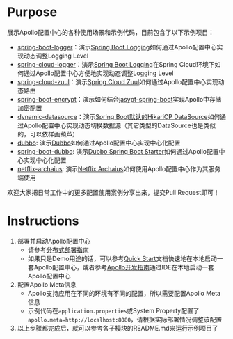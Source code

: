 # Purpose

展示Apollo配置中心的各种使用场景和示例代码，目前包含了以下示例项目：

* [spring-boot-logger](spring-boot-logger)：演示[Spring Boot Logging](https://docs.spring.io/spring-boot/docs/current/reference/html/howto-logging.html)如何通过Apollo配置中心实现动态调整Logging Level
* [spring-cloud-logger](spring-cloud-logger)：演示[Spring Boot Logging](https://docs.spring.io/spring-boot/docs/current/reference/html/howto-logging.html)在Spring Cloud环境下如何通过Apollo配置中心方便地实现动态调整Logging Level
* [spring-cloud-zuul](spring-cloud-zuul)：演示[Spring Cloud Zuul](https://cloud.spring.io/spring-cloud-netflix/single/spring-cloud-netflix.html#netflix-zuul-reverse-proxy)如何通过Apollo配置中心实现动态路由
* [spring-boot-encrypt](spring-boot-encrypt)：演示如何结合[jasypt-spring-boot](https://github.com/ulisesbocchio/jasypt-spring-boot)实现Apollo中存储加密配置
* [dynamic-datasource](dynamic-datasource)：演示[Spring Boot默认的HikariCP DataSource](https://github.com/brettwooldridge/HikariCP)如何通过Apollo配置中心实现动态切换数据源（其它类型的DataSource也是类似的，可以依样画葫芦）
* [dubbo](dubbo): 演示[Dubbo](https://github.com/apache/incubator-dubbo)如何通过Apollo配置中心实现中心化配置
* [spring-boot-dubbo](spring-boot-dubbo): 演示[Dubbo Spring Boot Starter](https://github.com/apache/incubator-dubbo-spring-boot-project)如何通过Apollo配置中心实现中心化配置
* [netflix-archaius](netflix-archaius): 演示[Netflix Archaius](https://github.com/Netflix/archaius)如何使用Apollo配置中心作为其服务端使用

欢迎大家把日常工作中的更多配置使用案例分享出来，提交Pull Request即可！

# Instructions

1. 部署并启动Apollo配置中心
	* 请参考[分布式部署指南](https://github.com/ctripcorp/apollo/wiki/%E5%88%86%E5%B8%83%E5%BC%8F%E9%83%A8%E7%BD%B2%E6%8C%87%E5%8D%97)
	* 如果只是Demo用途的话，可以参考[Quick Start](https://github.com/ctripcorp/apollo/wiki/Quick-Start)文档快速地在本地启动一套Apollo配置中心，或者参考[Apollo开发指南](https://github.com/ctripcorp/apollo/wiki/Apollo%E5%BC%80%E5%8F%91%E6%8C%87%E5%8D%97)通过IDE在本地启动一套Apollo配置中心
2. 配置Apollo Meta信息
	* Apollo支持应用在不同的环境有不同的配置，所以需要配置Apollo Meta信息
	* 示例代码在`application.properties`或System Property配置了`apollo.meta=http://localhost:8080`，请根据实际部署情况调整该配置
3. 以上步骤都完成后，就可以参考各子模块的README.md来运行示例项目了

